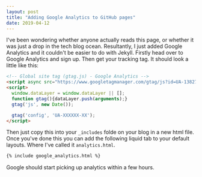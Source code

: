 ```yaml
---
layout: post
title: "Adding Google Analytics to GitHub pages"
date: 2019-04-12
---
```


I've been wondering whether anyone actually reads this page, or whether it was just a drop
in the tech blog ocean. Resultantly, I just added Google Analytics and it couldn't be easier 
to do with Jekyll. Firstly head over to Google Analytics and sign up. Then get your tracking
tag. It should look a little like this:

```html
<!-- Global site tag (gtag.js) - Google Analytics -->
<script async src="https://www.googletagmanager.com/gtag/js?id=UA-138272437-1"></script>
<script>
  window.dataLayer = window.dataLayer || [];
  function gtag(){dataLayer.push(arguments);}
  gtag('js', new Date());

  gtag('config', 'UA-XXXXXX-XX');
</script>
```

Then just copy this into your `_includes` folde on your blog in a new html file. Once
you've done this you can add the following liquid tab to your default layouts. Where I've
called it `analytics.html`.

```html
{% include google_analytics.html %}
```

Google should start picking up analytics within a few hours.